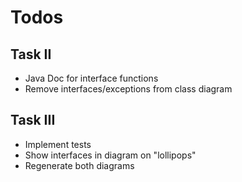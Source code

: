 # Todos

## Task II

- Java Doc for interface functions
- Remove interfaces/exceptions from class diagram

## Task III

- Implement tests
- Show interfaces in diagram on "lollipops"
- Regenerate both diagrams
